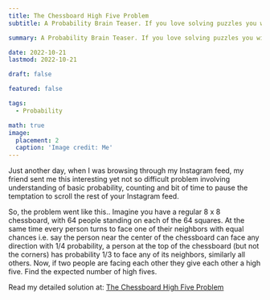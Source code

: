 ```yaml
---
title: The Chessboard High Five Problem
subtitle: A Probability Brain Teaser. If you love solving puzzles you will definitely enjoy this challenge.

summary: A Probability Brain Teaser. If you love solving puzzles you will definitely enjoy this challenge.

date: 2022-10-21
lastmod: 2022-10-21

draft: false

featured: false

tags:
  - Probability

math: true
image:
  placement: 2
  caption: 'Image credit: Me'
---
```


Just another day, when I was browsing through my Instagram feed, my friend sent me this interesting yet not so difficult problem involving understanding of basic probability, counting and bit of time to pause the temptation to scroll the rest of your Instagram feed.

So, the problem went like this..
Imagine you have a regular 8 x 8 chessboard, with 64 people standing on each of the 64 squares. At the same time every person turns to face one of their neighbors with equal chances i.e. say the person near the center of the chessboard can face any direction with 1/4 probability, a person at the top of the chessboard (but not the corners) has probability 1/3 to face any of its neighbors, similarly all others. Now, if two people are facing each other they give each other a high five. Find the expected number of high fives.

Read my detailed solution at: [The Chessboard High Five Problem](https://medium.com/@rishidarkdevil/the-chessboard-high-five-problem-fafcae9acfdb)